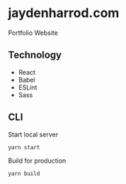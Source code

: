 # jaydenharrod.com

Portfolio Website

## Technology

- React
- Babel
- ESLint
- Sass

## CLI

Start local server

```
yarn start
```

Build for production

```
yarn build
```
